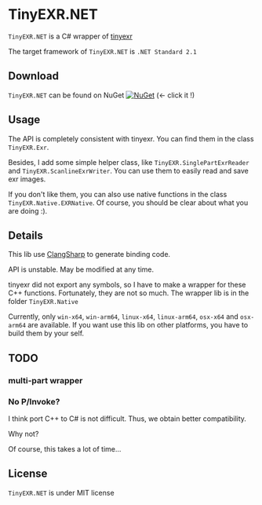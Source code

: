 # TinyEXR.NET

`TinyEXR.NET` is a C# wrapper of [tinyexr](https://github.com/syoyo/tinyexr)

The target framework of `TinyEXR.NET`  is `.NET Standard 2.1`

## Download

`TinyEXR.NET` can be found on NuGet [![NuGet](https://img.shields.io/nuget/v/TinyEXR.NET)](https://www.nuget.org/packages/TinyEXR.NET) (← click it !)

## Usage

The API is completely consistent with tinyexr. You can find them in the class `TinyEXR.Exr`.

Besides, I add some simple helper class, like `TinyEXR.SinglePartExrReader` and `TinyEXR.ScanlineExrWriter`. You can use them to easily read and save exr images.

If you don't like them, you can also use native functions in the class `TinyEXR.Native.EXRNative`. Of course, you should be clear about what you are doing :).

## Details

This lib use [ClangSharp](https://github.com/dotnet/ClangSharp) to generate binding code.

API is unstable. May be modified at any time.

tinyexr did not export any symbols, so I have to make a wrapper for these C++ functions. Fortunately, they are not so much. The wrapper lib is in the folder `TinyEXR.Native`

Currently, only `win-x64`, `win-arm64`, `linux-x64`, `linux-arm64`, `osx-x64` and `osx-arm64` are available. If you want use this lib on other platforms, you have to build them by your self.

## TODO

### multi-part wrapper

### No P/Invoke?

I think port C++ to C# is not difficult. Thus, we obtain better compatibility.

Why not?

Of course, this takes a lot of time...

## License

`TinyEXR.NET` is under MIT license
